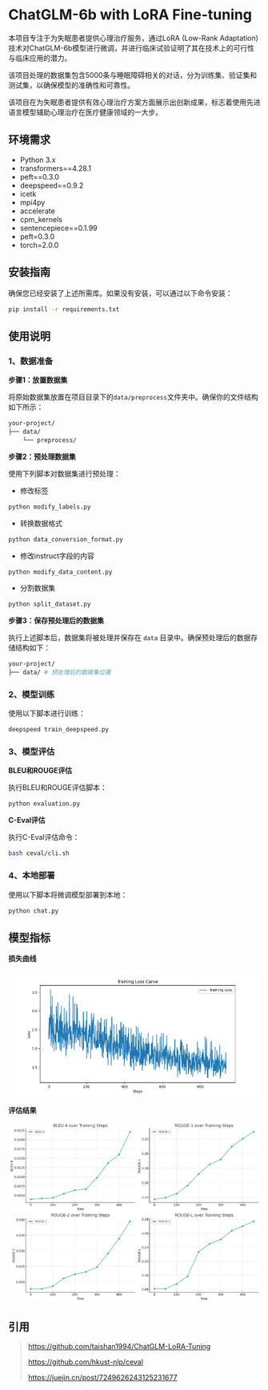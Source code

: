 # ChatGLM-6b with LoRA Fine-tuning

本项目专注于为失眠患者提供心理治疗服务，通过LoRA (Low-Rank Adaptation) 技术对ChatGLM-6b模型进行微调，并进行临床试验证明了其在技术上的可行性与临床应用的潜力。

该项目处理的数据集包含5000条与睡眠障碍相关的对话，分为训练集、验证集和测试集，以确保模型的准确性和可靠性。

该项目在为失眠患者提供有效心理治疗方案方面展示出创新成果，标志着使用先进语言模型辅助心理治疗在医疗健康领域的一大步。

## 环境需求

- Python 3.x
- transformers==4.28.1
- peft==0.3.0
- deepspeed==0.9.2
- icetk
- mpi4py
- accelerate
- cpm_kernels
- sentencepiece==0.1.99
- peft=0.3.0
- torch=2.0.0 

## 安装指南

确保您已经安装了上述所需库。如果没有安装，可以通过以下命令安装：

```bash
pip install -r requirements.txt
```

## 使用说明

### 1、数据准备

**步骤1：放置数据集**

将原始数据集放置在项目目录下的`data/preprocess`文件夹中。确保你的文件结构如下所示：

```bash
your-project/
├── data/
    └── preprocess/
```

**步骤2：预处理数据集**

使用下列脚本对数据集进行预处理：

- 修改标签

```python
python modify_labels.py
```

- 转换数据格式

```python
python data_conversion_format.py
```

- 修改instruct字段的内容

```python
python modify_data_content.py
```

- 分割数据集

```python
python split_dataset.py
```

**步骤3：保存预处理后的数据集**

执行上述脚本后，数据集将被处理并保存在 `data` 目录中。确保预处理后的数据存储结构如下：

```bash
your-project/
├── data/ # 预处理后的数据集位置
```

### 2、模型训练

使用以下脚本进行训练：

```python
deepspeed train_deepspeed.py
```

### 3、模型评估

**BLEU和ROUGE评估**

执行BLEU和ROUGE评估脚本：

```python
python evaluation.py
```

**C-Eval评估**

执行C-Eval评估命令：

```bash
bash ceval/cli.sh
```

### 4、本地部署

使用以下脚本将微调模型部署到本地：

```python
python chat.py
```

## 模型指标

**损失曲线**

![损失曲线](./loss_curve.png)

**评估结果**

![评估结果](./evaluation_result.png)

## 引用
> https://github.com/taishan1994/ChatGLM-LoRA-Tuning
> 
> https://github.com/hkust-nlp/ceval
> 
> https://juejin.cn/post/7249626243125231677
